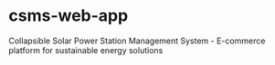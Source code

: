 # csms-web-app
Collapsible Solar Power Station Management System - E-commerce platform for sustainable energy solutions
